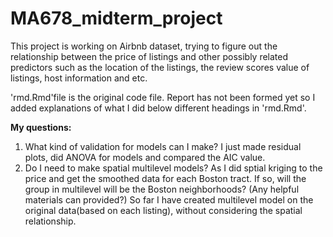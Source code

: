 # MA678_midterm_project

This project is working on Airbnb dataset, trying to figure out the relationship between the price of listings and other possibly related predictors such as the location of the listings, the review scores value of listings, host information and etc. 

'rmd.Rmd'file is the original code file. 
Report has not been formed yet so I added explanations of what I did below different headings in 'rmd.Rmd'. 

**My questions:**
1. What kind of validation for models can I make? I just made residual plots, did ANOVA for models and compared the AIC value. 
2. Do I need to make spatial multilevel models? As I did sptial kriging to the price and get the smoothed data for each Boston tract. If so, will the group in multilevel will be the Boston neighborhoods? (Any helpful materials can provided?) So far I have created multilevel model on the original data(based on each listing), without considering the spatial relationship. 
